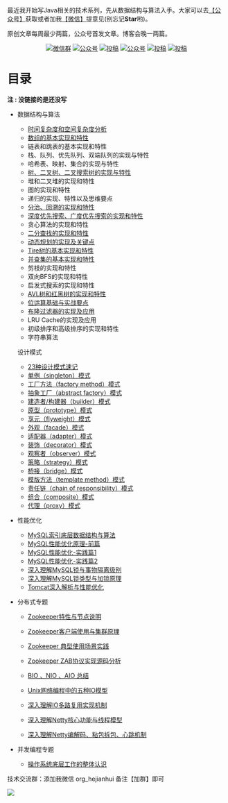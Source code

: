 
最近我开始写Java相关的技术系列，先从数据结构与算法入手。大家可以去[【公众号】](#公众号)获取或者加我[【微信】](#微信)提意见(别忘记**Star**哟)。

原创文章每周最少两篇，公众号首发文章。博客会晚一两篇。




<p align="center">
  <a href="#微信"><img src="https://img.shields.io/badge/weChat-微信群-blue.svg" alt="微信群"></a>
  <a href="#公众号"><img src="https://img.shields.io/badge/公众号-一角钱小助手-lightgrey" alt="公众号"></a>
  <a href="https://www.toutiao.com/c/user/token/MS4wLjABAAAAOhN0XemrWZKDxa6wo4TLfcNFiLU9oYveWN1-R8MimFA/"><img src="https://img.shields.io/badge/toutiao-头条-9cf" alt="投稿"></a>
  <a href="https://juejin.im/user/307518986264109"><img src="https://img.shields.io/badge/juejin-掘金-blue.svg" alt="公众号"></a>
  <a href="https://www.zhihu.com/people/hejianhui-72"><img src="https://img.shields.io/badge/zhihu-知乎-informational" alt="投稿"></a>
  <a href="https://blog.csdn.net/org_hjh"><img src="https://img.shields.io/badge/csdn-CSDN-red.svg" alt="投稿"></a>
</p>



# 目录

**注 : 没链接的是还没写**

- 数据结构与算法

    - [时间复杂度和空间复杂度分析](https://mp.weixin.qq.com/s/YwmEkaQgT36InDUaF0QjyA)
    - [数组的基本实现和特性](https://mp.weixin.qq.com/s?__biz=MzA4NjI1MTkyNw==&mid=302508523&idx=1&sn=70f4b4ca4f3f5adc2b833a1f592edae3&scene=19#wechat_redirect)
    - 链表和跳表的基本实现和特性
    - 栈、队列、优先队列、双端队列的实现与特性
    - 哈希表、映射、集合的实现与特性
    - [树、二叉树、二叉搜索树的实现与特性](https://mp.weixin.qq.com/s?__biz=MzA4NjI1MTkyNw==&mid=2449993586&idx=1&sn=5016403995c555669baa8a10c956c96c&chksm=8838cf8abf4f469c287fa0cd5e590d43d98f0c72148579af1f1b8711a8e4bab29861d8623228&scene=178#rd)
    - 堆和二叉堆的实现和特性
    - 图的实现和特性
    - 递归的实现、特性以及思维要点
    - [分治、回溯的实现和特性](https://mp.weixin.qq.com/s?__biz=MzA4NjI1MTkyNw==&mid=2449992294&idx=1&sn=0279a09ff528c0f4848d3f24c2725c20&scene=19#wechat_redirect)
    - [深度优先搜索、广度优先搜索的实现和特性](https://mp.weixin.qq.com/s?__biz=MzA4NjI1MTkyNw==&mid=2449992325&idx=1&sn=3028a98312b163ecd7f4700677bd4092&scene=19#wechat_redirect)
    - 贪心算法的实现和特性
    - [二分查找的实现和特性](https://mp.weixin.qq.com/s?__biz=MzA4NjI1MTkyNw==&mid=2449992484&idx=1&sn=b4090c8939b2c1fb86bd06d8a59c637a&chksm=8838cbdcbf4f42ca67d9e03b48ccdfa52d7c604aa53571a47fa21d0944c7cb5f02f8b9dd4fba&scene=178#rd)
    - [动态规划的实现及关键点](https://mp.weixin.qq.com/s?__biz=MzA4NjI1MTkyNw==&mid=2449992469&idx=1&sn=15634db09ed5bf36972e4941a7823d35&chksm=8838cbedbf4f42fb04baca5df20763a7567df8e3c480390f080729e9241108572b726862b528&scene=178#rd)
    - [Tire树的基本实现和特性](https://mp.weixin.qq.com/s?__biz=MzA4NjI1MTkyNw==&mid=2449992499&idx=1&sn=3ffe17cdfca02c8bf41846526c3bb54d&chksm=8838cbcbbf4f42dd82b673d41cacd31cbdd03cb0d098361806ed703a770345eb9b3a58033ce7&scene=178#rd)
    - [并查集的基本实现和特性](https://mp.weixin.qq.com/s?__biz=MzA4NjI1MTkyNw==&mid=2449992525&idx=1&sn=35f5c7c82744d59e83dfb81e7b7f504a&chksm=8838cbb5bf4f42a3d27515e6cf59871cc72c048674177352dacd677df990f54bfa884c70e8e5&scene=178#rd)
    - 剪枝的实现和特性
    - 双向BFS的实现和特性
    - 启发式搜索的实现和特性
    - [AVL树和红黑树的实现和特性](https://mp.weixin.qq.com/s?__biz=MzA4NjI1MTkyNw==&mid=2449992684&idx=1&sn=9722cce6d498ae69022796f887b07245&chksm=8838cb14bf4f420242679ff5d30c445cb5e1fd78b77742b917068879e3c28d19f854b9f58d56&scene=178#rd)
    - [位运算基础与实战要点](https://mp.weixin.qq.com/s?__biz=MzA4NjI1MTkyNw==&mid=2449992539&idx=1&sn=16dea41601c559135336b18f46e416c6&chksm=8838cba3bf4f42b5bd6a14e43c62306ea213925b51bf150e1b395dafafeae394402cac5f622d&scene=178#rd)
    - [布隆过滤器的实现及应用](https://mp.weixin.qq.com/s?__biz=MzA4NjI1MTkyNw==&mid=2449992555&idx=1&sn=3f16f8ac4c74b9af8d3629dbed698606&chksm=8838cb93bf4f42853f2436b2174adbfcd69bbf56f53e5ee486b652d848fade2f03c60f5a845a&scene=178#rd)
    - LRU Cache的实现及应用
    - 初级排序和高级排序的实现和特性
    - 字符串算法
  
  设计模式
    
    - [23种设计模式速记](https://mp.weixin.qq.com/s/PvVQxwsU3QKEijOWpUf-1w)
    - [单例（singleton）模式](https://mp.weixin.qq.com/s/tj2YqoRUtRgjfFMzR7KyWA)
    - [工厂方法（factory method）模式](https://mp.weixin.qq.com/s/qY37AhlwZb0cfBhIjVP1MQ)
    - [抽象工厂（abstract factory）模式](https://mp.weixin.qq.com/s/WK4HGUDFfDW-DWjNOcsYLg)
    - [建造者/构建器（builder）模式 ](https://mp.weixin.qq.com/s/Vm_8_2JH-B32_2n6yfheIw)
    - [原型（prototype）模式](https://mp.weixin.qq.com/s/1GRNj5JdzIsZOStSatc2cg)
    - [享元（flyweight）模式](https://mp.weixin.qq.com/s/rX2RqsgqjxTVCXxEOlO68g)
    - [外观（facade）模式](https://mp.weixin.qq.com/s/ya1dKeCI56ayGgaRf7IICg)
    - [适配器（adapter）模式](https://mp.weixin.qq.com/s/u5QOu-QN8FWNlCVplC9OvQ)
    - [装饰（decorator）模式](https://mp.weixin.qq.com/s/6D5agOZWDRk1Vdcy3KrshA)
    - [观察者（observer）模式](https://mp.weixin.qq.com/s/uT4tW_B8TP-hwgeboATfdw)
    - [策略（strategy）模式](https://mp.weixin.qq.com/s/TDSJ403lRyRNTZfMyvaBYQ)
    - [桥接（bridge）模式](https://mp.weixin.qq.com/s/9guODj7R-ZuBcXiyz83NeQ)
    - [模版方法（template method）模式](https://mp.weixin.qq.com/s/lo0kJXne1AaQ1HYu8nsaug)
    - [责任链（chain of responsibility）模式](https://mp.weixin.qq.com/s/-Kp0kUVYUrN8l3JMSKLnUw)
    - [组合（composite）模式](https://mp.weixin.qq.com/s/v8UnN_pLICciylE-ExEcsQ)
    - [代理（proxy）模式](https://mp.weixin.qq.com/s/MlF7yMFjDUxVYyafQI564w)
  
    
- 性能优化

    - [MySQL索引底层数据结构与算法](https://mp.weixin.qq.com/s?__biz=MzA4NjI1MTkyNw==&mid=2449993426&idx=1&sn=ee5259d80cd38189a7d5001a063b1044&chksm=8838ce2abf4f473cc2f00957e7ced6cf57104d418e622a694b48e53ef74ed6b6ba4fbb61f950&scene=178#rd)
    - [MySQL性能优化原理-前篇](https://mp.weixin.qq.com/s?__biz=MzA4NjI1MTkyNw==&mid=2449993619&idx=1&sn=0e17f482b7bd97706a475e203e107806&chksm=8838cf6bbf4f467d3c3ce00597ff5e7979ed4f33303ae08091768b1e5bd8dc6062159bf9c701&scene=178#rd)
    - [MySQL性能优化-实践篇1](https://mp.weixin.qq.com/s/Etb39rkjtG32_jIAN0TUnQ)
    - [MySQL性能优化-实践篇2](https://mp.weixin.qq.com/s?__biz=MzA4NjI1MTkyNw==&mid=2449993711&idx=1&sn=9919c439750cffb835ec1fef410ccf07&chksm=8838cf17bf4f4601f7a0c6f9800c92de8a81ee557283db167306a44ae69b23146d14974c092e&scene=178#rd)
    - [深入理解MySQL锁与事物隔离级别](https://www.juejin.im/post/6875264015048638472)
    - [深入理解MySQL锁类型与加锁原理](https://juejin.im/post/6878884451162521613/)
    - [Tomcat深入解析与性能优化](https://mp.weixin.qq.com/s?__biz=MzA4NjI1MTkyNw==&mid=2449993199&idx=1&sn=ccbc65a939a8feb878355f357b6cd840&chksm=8838cd17bf4f44015274633bde1941301d743af6f9358be7a8bcb14e4e71a78bc2d8fa0b8c72&token=191979212&lang=zh_CN#rd)

- 分布式专题

    - [Zookeeper特性与节点说明](https://mp.weixin.qq.com/s/anREHyQ_nsV3kYWN9fhYBw)
    - [Zookeeper客户端使用与集群原理](https://mp.weixin.qq.com/s/K4iSWeIaz-R-cirxZC15zg)
    - [Zookeeper 典型使用场景实践](https://mp.weixin.qq.com/s/InX_ZEbH2yn1XXcaxoWPCA)
    - [Zookeeper ZAB协议实现源码分析](https://mp.weixin.qq.com/s/xilwdV145J2OdCTfea0diA)
    
    - [BIO 、NIO 、AIO 总结](https://mp.weixin.qq.com/s/7DrH3vdl0xVJp97Q-fjTAA)
    - [Unix网络编程中的五种IO模型](https://mp.weixin.qq.com/s/T-hP3wt4whtvVh1H1LBU3w)
    - [深入理解IO多路复用实现机制](https://mp.weixin.qq.com/s/9uHat2nHy-fn3lbWJj5JZg)
    - [深入理解Netty核心功能与线程模型](https://mp.weixin.qq.com/s/84guHGNjabazxRcI9NMnkw)
    - [深入理解Netty编解码、粘包拆包、心跳机制](https://mp.weixin.qq.com/s/nuZ-ey9GLUWKqMWWFqQvmQ)

- 并发编程专题
    - [操作系统底层工作的整体认识](https://juejin.im/post/6889076335369519118)
   

技术交流群：添加我微信  org_hejianhui  备注【加群】即可

  <a name="微信"></a>  <a name="公众号"></a>
  
 ![](http://note.youdao.com/yws/public/resource/dc48a3654a1f505ae44450989de42c93/xmlnote/951B6B9454D548668E9208D249FEA2F8/19927)
